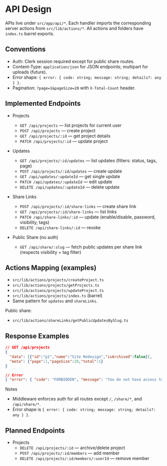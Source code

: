 # API Design

APIs live under `src/app/api/*`. Each handler imports the corresponding server actions from `src/lib/actions/*`. All actions and folders have `index.ts` barrel exports.

## Conventions

- Auth: Clerk session required except for public share routes.
- Content-Type: `application/json` for JSON endpoints; multipart for uploads (future).
- Error shape: `{ error: { code: string; message: string; details?: any } }`.
- Pagination: `?page=1&pageSize=20` with `X-Total-Count` header.

## Implemented Endpoints

- Projects
  - `GET /api/projects` — list projects for current user
  - `POST /api/projects` — create project
  - `GET /api/projects/:id` — get project details
  - `PATCH /api/projects/:id` — update project

- Updates
  - `GET /api/projects/:id/updates` — list updates (filters: status, tags, page)
  - `POST /api/projects/:id/updates` — create update
  - `GET /api/updates/:updateId` — get single update
  - `PATCH /api/updates/:updateId` — edit update
  - `DELETE /api/updates/:updateId` — delete update

- Share Links
  - `POST /api/projects/:id/share-links` — create share link
  - `GET /api/projects/:id/share-links` — list links
  - `PATCH /api/share-links/:id` — update (enable/disable, password, visibility, tags)
  - `DELETE /api/share-links/:id` — revoke

- Public Share (no auth)
  - `GET /api/share/:slug` — fetch public updates per share link (respects visibility + tag filter)

## Actions Mapping (examples)

- `src/lib/actions/projects/createProject.ts`
- `src/lib/actions/projects/getProjects.ts`
- `src/lib/actions/projects/updateProject.ts`
- `src/lib/actions/projects/index.ts` (barrel)
- Same pattern for `updates` and `shareLinks`.

Public share:

- `src/lib/actions/shareLinks/getPublicUpdatesBySlug.ts`

## Response Examples

```json
// GET /api/projects
{
  "data": [{"id":"p1","name":"Site Redesign","isArchived":false}],
  "meta": {"page":1,"pageSize":20,"total":1}
}
```

```json
// Error
{ "error": { "code": "FORBIDDEN", "message": "You do not have access to this project." } }
```

Notes
- Middleware enforces auth for all routes except `/`, `/share/*`, and `/api/share/*`.
- Error shape is `{ error: { code: string; message: string; details?: any } }`.

## Planned Endpoints

- Projects
  - `DELETE /api/projects/:id` — archive/delete project
  - `POST /api/projects/:id/members` — add member
  - `DELETE /api/projects/:id/members/:userId` — remove member
